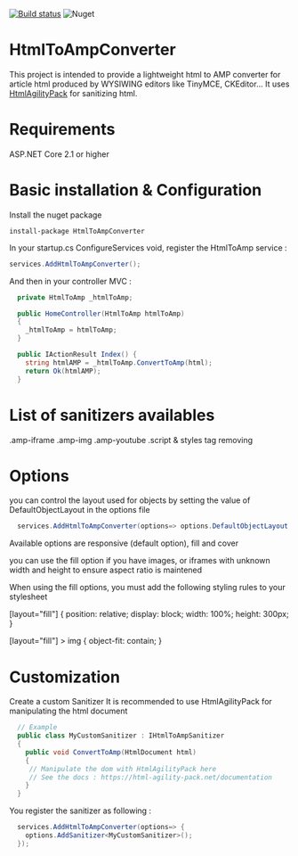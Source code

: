 [![Build status](https://ci.appveyor.com/api/projects/status/yrlvk9bgoo8ib73b?svg=true)](https://ci.appveyor.com/project/antoinebidault/htmltoampconverter)
![Nuget](https://img.shields.io/nuget/v/htmltoampconverter)

# HtmlToAmpConverter

This project is intended to provide a lightweight html to AMP converter for article html produced by WYSIWING editors like TinyMCE, CKEditor... It uses [HtmlAgilityPack](https://github.com/zzzprojects/html-agility-pack) for sanitizing html.

# Requirements

ASP.NET Core 2.1 or higher

# Basic installation & Configuration

Install the nuget package

```NPM
install-package HtmlToAmpConverter
```

In your startup.cs ConfigureServices void, register the HtmlToAmp service :

```C#
services.AddHtmlToAmpConverter();
```

And then in your controller MVC :

```C#
  private HtmlToAmp _htmlToAmp;

  public HomeController(HtmlToAmp htmlToAmp)
  {
    _htmlToAmp = htmlToAmp;
  }

  public IActionResult Index() {
    string htmlAMP = _htmlToAmp.ConvertToAmp(html);
    return Ok(htmlAMP);
  }
```

# List of sanitizers availables

.amp-iframe
.amp-img
.amp-youtube
.script & styles tag removing

# Options

you can control the layout used for objects by setting the value of DefaultObjectLayout in the options file

```C#
  services.AddHtmlToAmpConverter(options=> options.DefaultObjectLayout = AmpObjectLayout.fill
```

Available options are responsive (default option), fill and cover

you can use the fill option if you have images, or iframes with unknown width and height to ensure
aspect ratio is maintened

When using the fill options, you must add the following styling rules to your stylesheet

[layout="fill"] {
position: relative;
display: block;
width: 100%;
height: 300px;
}

[layout="fill"] > img {
object-fit: contain;
}

# Customization

Create a custom Sanitizer
It is recommended to use HtmlAgilityPack for manipulating the html document

```C#
  // Example
  public class MyCustomSanitizer : IHtmlToAmpSanitizer
  {
    public void ConvertToAmp(HtmlDocument html)
    {
     // Manipulate the dom with HtmlAgilityPack here
     // See the docs : https://html-agility-pack.net/documentation
    }
  }
```

You register the sanitizer as following :

```C#
  services.AddHtmlToAmpConverter(options=> {
    options.AddSanitizer<MyCustomSanitizer>();
  });
```
